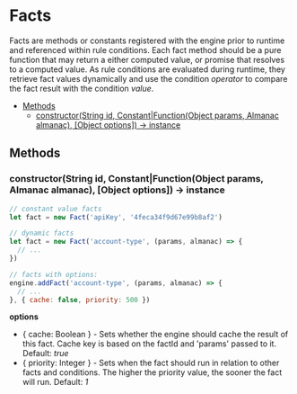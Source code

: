 # Facts

Facts are methods or constants registered with the engine prior to runtime and referenced within rule conditions.  Each fact method should be a pure function that may return a either computed value, or promise that resolves to a computed value.
As rule conditions are evaluated during runtime, they retrieve fact values dynamically and use the condition _operator_ to compare the fact result with the condition _value_.

* [Methods](#methods)
  * [constructor(String id, Constant|Function(Object params, Almanac almanac), [Object options]) -&gt; instance](#constructorstring-id-constantfunctionobject-params-almanac-almanac-object-options---instance)

## Methods

### constructor(String id, Constant|Function(Object params, Almanac almanac), [Object options]) -> instance

```js
// constant value facts
let fact = new Fact('apiKey', '4feca34f9d67e99b8af2')

// dynamic facts
let fact = new Fact('account-type', (params, almanac) => {
  // ...
})

// facts with options:
engine.addFact('account-type', (params, almanac) => {
  // ...
}, { cache: false, priority: 500 })
```

**options**
* { cache: Boolean } - Sets whether the engine should cache the result of this fact.  Cache key is based on the factId and 'params' passed to it. Default: *true*
* { priority: Integer } - Sets when the fact should run in relation to other facts and conditions.  The higher the priority value, the sooner the fact will run.  Default: *1*
